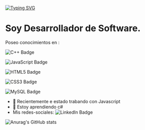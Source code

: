 [![Typing SVG](https://readme-typing-svg.demolab.com?font=Fira+Code&duration=2500&pause=500&color=F7E3E7&multiline=true&width=435&height=100&lines=Bienvenido+!!!;Mi+nombre+es%3A+;Jos%C3%A9+Campos+Chaves)](https://git.io/typing-svg)

# Soy Desarrollador de Software.
Poseo conocimientos en :

![C++ Badge](https://img.shields.io/badge/C%2B%2B-00599C?logo=cplusplus&logoColor=fff&style=flat)

![JavaScript Badge](https://img.shields.io/badge/JavaScript-F7DF1E?logo=javascript&logoColor=000&style=flat)

![HTML5 Badge](https://img.shields.io/badge/HTML5-E34F26?logo=html5&logoColor=fff&style=flat)

![CSS3 Badge](https://img.shields.io/badge/CSS3-1572B6?logo=css3&logoColor=fff&style=flat)

![MySQL Badge](https://img.shields.io/badge/MySQL-4479A1?logo=mysql&logoColor=fff&style=flat)
  
  

- 🔭 Recientemente e estado trabando con Javascript  
- 🌱 Estoy aprendiendo c#
- Mis redes-sociales:
  ![LinkedIn Badge](https://img.shields.io/badge/LinkedIn-0A66C2?logo=linkedin&logoColor=fff&style=flat)
<a href="https://www.linkedin.com/in/josé-joaquín-campos-chávez-620024201/"></a>


![Anurag's GitHub stats](https://github-readme-stats.vercel.app/api?username=JoseCamp1&show_icons=true&theme=dark)
